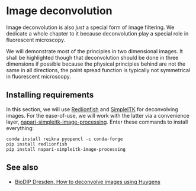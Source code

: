 # Image deconvolution
Image deconvolution is also _just_ a special form of image filtering. We dedicate a whole chapter to it because deconvolution play a special role in fluorescent microscopy.

We will demonstrate most of the principles in two dimensional images. It shall be highlighted though that deconvolution should be done in three dimensions if possible because the physical principles behind are not the same in all directions, the point spread function is typically not symmetrical in fluorescent microscopy.

## Installing requirements

In this section, we will use [Redlionfish](https://github.com/rosalindfranklininstitute/RedLionfish) and [SimpleITK](https://simpleitk.readthedocs.io/) for deconvolving images. For the ease-of-use, we will work with the latter via a convenience layer, [napari-simpleitk-image-processing](https://github.com/haesleinhuepf/napari-simpleitk-image-processing). Enter these commands to install everything:

```
conda install reikna pyopencl -c conda-forge
pip install redlionfish
pip install napari-simpleitk-image-processing
```

## See also
* [BioDIP Dresden, How to deconvolve images using Huygens](https://www.biodip.de/wiki/How_to_deconvolve_images_using_Huygens)


